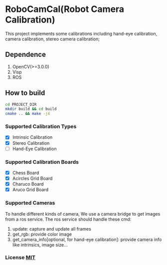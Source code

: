 # RoboCamCal(Robot Camera Calibration)
This project implements some calibrations including hand-eye calibration, camera calibration, stereo camera calibration;

## Dependence
1. OpenCV(>=3.0.0)
2. Visp
3. ROS

## How to build
```bash
cd PROJECT_DIR
mkdir build && cd build
cmake .. && make -j4
```

### Supported Calibration Types
* [x] Intrinsic Calibration
* [x] Stereo Calibration
* [ ] Hand-Eye Calibration
### Supported Calibration Boards
* [x] Chess Board
* [x] Acircles Grid Board
* [x] Charuco Board
* [x] Aruco Grid Board
### Supported Cameras
To handle different kinds of camera, We use a camera bridge to get images
from a ros service. The ros service should handle these cmd:
1. update: capture and update all frames
2. get_rgb: provide color image
3. get_camera_info[optional, for hand-eye calibration]: provide camera info like intrinsics, image size...

### License [MIT](LICENSE.md)